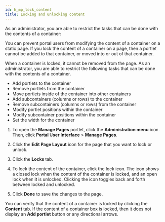 ```yaml
---
id: h_mp_lock_content
title: Locking and unlocking content
---
```





As an administrator, you are able to restrict the tasks that can be done with the contents of a container:

You can prevent portal users from modifying the content of a container on a static page. If you lock the content of a container on a page, then a portlet cannot be added to that container, or moved into or out of that container.

When a container is locked, it cannot be removed from the page. As an administrator, you are able to restrict the following tasks that can be done with the contents of a container.

-   Add portlets to the container
-   Remove portlets from the container
-   Move portlets inside of the container into other containers
-   Add subcontainers \(columns or rows\) to the container
-   Remove subcontainers \(columns or rows\) from the container
-   Modify portlet positions within the container
-   Modify subcontainer positions within the container
-   Set the width for the container

1.  To open the **Manage Pages** portlet, click the **Administration menu** icon. Then, click **Portal User Interface** \> **Manage Pages**.

2.  Click the **Edit Page Layout** icon for the page that you want to lock or unlock.

3.  Click the **Locks** tab.

4.  To lock the content of the container, click the lock icon. The icon shows a closed lock when the content of the container is locked, and an open lock when it is unlocked. Clicking the icon toggles back and forth between locked and unlocked.

5.  Click **Done** to save the changes to the page.


You can verify that the content of a container is locked by clicking the **Content** tab. If the content of a container box is locked, then it does not display an **Add portlet** button or any directional arrows.

